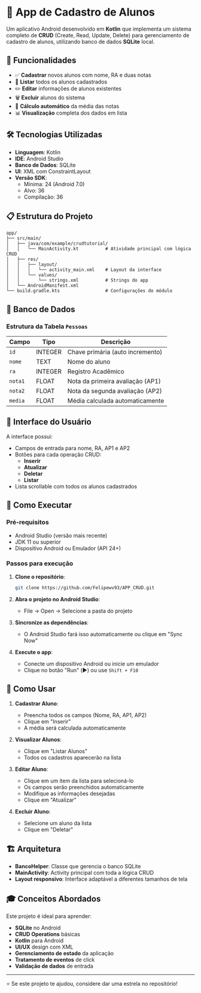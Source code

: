 # 📱 App de Cadastro de Alunos

Um aplicativo Android desenvolvido em **Kotlin** que implementa um sistema completo de **CRUD** (Create, Read, Update, Delete) para gerenciamento de cadastro de alunos, utilizando banco de dados **SQLite** local.

## 🎯 Funcionalidades

- ✅ **Cadastrar** novos alunos com nome, RA e duas notas
- 📖 **Listar** todos os alunos cadastrados
- ✏️ **Editar** informações de alunos existentes
- 🗑️ **Excluir** alunos do sistema
- 🧮 **Cálculo automático** da média das notas
- 📊 **Visualização** completa dos dados em lista

## 🛠️ Tecnologias Utilizadas

- **Linguagem**: Kotlin
- **IDE**: Android Studio
- **Banco de Dados**: SQLite
- **UI**: XML com ConstraintLayout
- **Versão SDK**: 
  - Mínima: 24 (Android 7.0)
  - Alvo: 36
  - Compilação: 36

## 📋 Estrutura do Projeto

```
app/
├── src/main/
│   ├── java/com/example/crudtutorial/
│   │   └── MainActivity.kt          # Atividade principal com lógica CRUD
│   ├── res/
│   │   ├── layout/
│   │   │   └── activity_main.xml    # Layout da interface
│   │   └── values/
│   │       └── strings.xml          # Strings do app
│   └── AndroidManifest.xml
└── build.gradle.kts                 # Configurações do módulo
```

## 💾 Banco de Dados

### Estrutura da Tabela `Pessoas`

| Campo | Tipo | Descrição |
|-------|------|-----------|
| `id` | INTEGER | Chave primária (auto incremento) |
| `nome` | TEXT | Nome do aluno |
| `ra` | INTEGER | Registro Acadêmico |
| `nota1` | FLOAT | Nota da primeira avaliação (AP1) |
| `nota2` | FLOAT | Nota da segunda avaliação (AP2) |
| `media` | FLOAT | Média calculada automaticamente |

## 🎨 Interface do Usuário

A interface possui:
- Campos de entrada para nome, RA, AP1 e AP2
- Botões para cada operação CRUD:
  - **Inserir**
  - **Atualizar** 
  - **Deletar**
  - **Listar**
- Lista scrollable com todos os alunos cadastrados

## 🚀 Como Executar

### Pré-requisitos
- Android Studio (versão mais recente)
- JDK 11 ou superior
- Dispositivo Android ou Emulador (API 24+)

### Passos para execução

1. **Clone o repositório**:
   ```bash
   git clone https://github.com/Felipewv93/APP_CRUD.git
   ```

2. **Abra o projeto no Android Studio**:
   - File → Open → Selecione a pasta do projeto

3. **Sincronize as dependências**:
   - O Android Studio fará isso automaticamente ou clique em "Sync Now"

4. **Execute o app**:
   - Conecte um dispositivo Android ou inicie um emulador
   - Clique no botão "Run" (▶️) ou use `Shift + F10`

## 📱 Como Usar

1. **Cadastrar Aluno**:
   - Preencha todos os campos (Nome, RA, AP1, AP2)
   - Clique em "Inserir"
   - A média será calculada automaticamente

2. **Visualizar Alunos**:
   - Clique em "Listar Alunos"
   - Todos os cadastros aparecerão na lista

3. **Editar Aluno**:
   - Clique em um item da lista para selecioná-lo
   - Os campos serão preenchidos automaticamente
   - Modifique as informações desejadas
   - Clique em "Atualizar"

4. **Excluir Aluno**:
   - Selecione um aluno da lista
   - Clique em "Deletar"

## 🏗️ Arquitetura

- **BancoHelper**: Classe que gerencia o banco SQLite
- **MainActivity**: Activity principal com toda a lógica CRUD
- **Layout responsivo**: Interface adaptável a diferentes tamanhos de tela

## 🎓 Conceitos Abordados

Este projeto é ideal para aprender:
- **SQLite** no Android
- **CRUD Operations** básicas
- **Kotlin** para Android
- **UI/UX** design com XML
- **Gerenciamento de estado** da aplicação
- **Tratamento de eventos** de click
- **Validação de dados** de entrada

---

⭐ Se este projeto te ajudou, considere dar uma estrela no repositório!